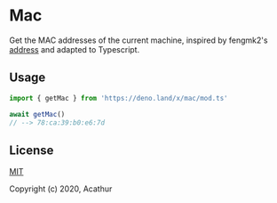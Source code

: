 # Mac

Get the MAC addresses of the current machine, inspired by fengmk2's [address](https://github.com/node-modules/address) and adapted to Typescript.

## Usage

```ts
import { getMac } from 'https://deno.land/x/mac/mod.ts'

await getMac()
// --> 78:ca:39:b0:e6:7d
```

## License

[MIT](https://github.com/Acathur/mac/blob/master/LICENSE)

Copyright (c) 2020, Acathur
